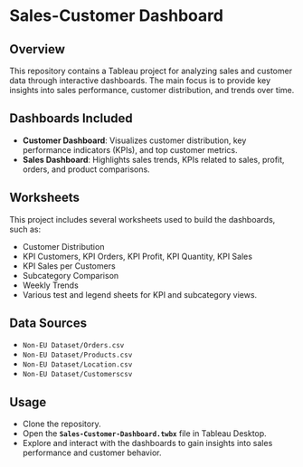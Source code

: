 # Sales-Customer Dashboard

## Overview

This repository contains a Tableau project for analyzing sales and customer data through interactive dashboards. The main focus is to provide key insights into sales performance, customer distribution, and trends over time.

## Dashboards Included

- **Customer Dashboard**: Visualizes customer distribution, key performance indicators (KPIs), and top customer metrics.
- **Sales Dashboard**: Highlights sales trends, KPIs related to sales, profit, orders, and product comparisons.

## Worksheets

This project includes several worksheets used to build the dashboards, such as:

- Customer Distribution
- KPI Customers, KPI Orders, KPI Profit, KPI Quantity, KPI Sales
- KPI Sales per Customers
- Subcategory Comparison
- Weekly Trends
- Various test and legend sheets for KPI and subcategory views.

## Data Sources

- `Non-EU Dataset/Orders.csv`
- `Non-EU Dataset/Products.csv`
- `Non-EU Dataset/Location.csv`
- `Non-EU Dataset/Customerscsv`
  
## Usage

- Clone the repository.
- Open the **`Sales-Customer-Dashboard.twbx`** file in Tableau Desktop.
- Explore and interact with the dashboards to gain insights into sales performance and customer behavior.

